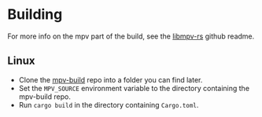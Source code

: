 # Building

For more info on the mpv part of the build, see the [libmpv-rs](https://github.com/ParadoxSpiral/libmpv-rs) github readme.

## Linux
- Clone the [mpv-build](https://github.com/mpv-player/mpv-build) repo into a folder you can find later.
- Set the `MPV_SOURCE` environment variable to the directory containing the mpv-build repo.
- Run `cargo build` in the directory containing `Cargo.toml`.